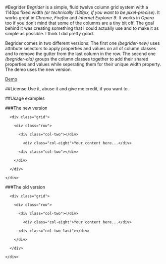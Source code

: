 #Begrider
*Begrider* is a simple, fluid twelve column grid system with a 1140px fixed width *(or technically 1139px, if you want to be pixel-precise)*. It works great in *Chrome*, *Firefox* and *Internet Explorer 9*. It works in *Opera* too if you don’t mind that some of the columns are a tiny bit off. The goal behind it was creating something that I could actually use and to make it as simple as possible. I think I did pretty good.

Begrider comes in two different versions: The first one *(begrider-new)* uses attribute selectors to apply properties and values on all of column classes and to remove the gutter from the last column in the row. The second one *(begrider-old)* groups the column classes together to add their shared properties and values while seperating them for their unique width property. The demo uses the new version.

[Demo](http://ellengummesson.com/projects/begrider/demo.html "A demo of Begrider")

##License
Use it, abuse it and give me credit, if you want to.

##Usage examples

###The new version
    <div class="container">
    
      <div class="grid">
    
        <div class="row">
    
          <div class="col-two"></div>
    
            <div class="col-eight">Your content here...</div>
    
          <div class="col-two"></div>
    
        </div>
    
      </div>
    
    </div>

###The old version
    <div class="container">
    
      <div class="grid">
    
        <div class="row">
    
          <div class="col-two"></div>
    
            <div class="col-eight">Your content here...</div>
    
          <div class="col-two last"></div>
    
        </div>
    
      </div>

    </div>